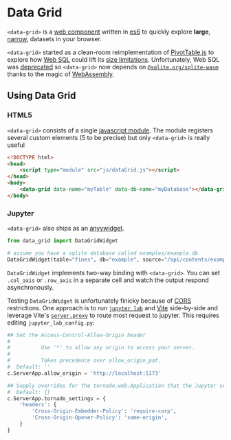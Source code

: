 # Data Grid
```<data-grid>``` is a [web component](https://www.webcomponents.org/) written
in [es6](http://kangax.github.io/compat-table/es6/) to quickly explore **large**,
[narrow](https://en.wikipedia.org/wiki/Wide_and_narrow_data#Narrow), datasets in your browser.

```<data-grid>``` started as a clean-room reimplementation of
[PivotTable.js](https://pivottablejs.org/examples/) to explore how
[Web SQL](https://www.w3.org/TR/webdatabase/) could lift its
[size limitations](https://github.com/nicolaskruchten/pivottable/wiki/Frequently-Asked-Questions#input-data-size).
Unfortunately, Web SQL was [deprecated](https://developer.chrome.com/blog/deprecating-web-sql)
so ```<data-grid>``` now depends on [`@sqlite.org/sqlite-wasm`](http://sqlite.org/wasm)
thanks to the magic of [WebAssembly](https://webassembly.org/).

## Using Data Grid
### HTML5
```<data-grid>``` consists of a single
[javascript module](https://developer.mozilla.org/en-US/docs/Web/JavaScript/Guide/Modules).
The module registers several custom elements (5 to be precise) but only
```<data-grid>``` is really useful
```html
<!DOCTYPE html>
<head>
    <script type="module" src="js/dataGrid.js"></script>
</head>
<body>
    <data-grid data-name="myTable" data-db-name="myDatabase"></data-grid>
</body>
```

### Jupyter
```<data-grid>``` also ships as an [anyywidget](https://anywidget.dev/).
```python
from data_grid import DataGridWidget

# assume you have a sqlite database called examples/example.db
DataGridWidget(table="fines", db="example", source="/api/contents/examples/example.db")
```
```DataGridWidget``` implements two-way binding with ```<data-grid>```. You can set ```.col_axis```
or ```.row_axis``` in a separate cell and watch the output respond asynchronously.

Testing `DataGridWidget` is unfortunately finicky because of
[CORS](https://developer.mozilla.org/en-US/docs/Web/HTTP/Guides/CORS) restrictions.
One approach is to run [`jupyter lab`](https://jupyter.org/try#jupyterlab)
and [Vite](https://vite.dev) side-by-side and leverage Vite's
[`server.proxy`](https://vite.dev/config/server-options.html#server-proxy) to
route most request to jupyter.  This requires editing `jupyter_lab_config.py`:
```python
## Set the Access-Control-Allow-Origin header
#  
#          Use '*' to allow any origin to access your server.
#  
#          Takes precedence over allow_origin_pat.
#  Default: ''
c.ServerApp.allow_origin = 'http://localhost:5173'

## Supply overrides for the tornado.web.Application that the Jupyter server uses.
#  Default: {}
c.ServerApp.tornado_settings = {
    'headers': {
        'Cross-Origin-Embedder-Policy': 'require-corp',
        'Cross-Origin-Opener-Policy': 'same-origin',
    }
}
```